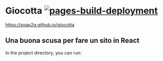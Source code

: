 # Giocotta [![pages-build-deployment](https://github.com/Soap2G/giocotta/actions/workflows/pages/pages-build-deployment/badge.svg)](https://github.com/Soap2G/giocotta/actions/workflows/pages/pages-build-deployment)

https://soap2g.github.io/giocotta

## Una buona scusa per fare un sito in React

In the project directory, you can run:

